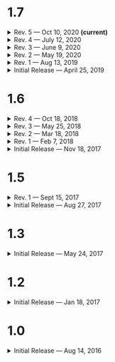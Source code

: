 # 1.7
<details>
  <summary>Rev. 5 —  Oct 10, 2020 <strong>(current)</strong></summary>
    <ul>
      <li>You can now LISTEN to Bible passages</li>
      <li>When choosing to read a sermon bible passage, you can now click the listen icon to listen to that passage</li>
      <li>Misc minor improvements</li>
    </ul>
</details>

<details>
  <summary>Rev. 4 —  July 12, 2020</summary>
    <ul>
<li>Fixing an issue where the application would crash on startup while we were live</li>
<li>Misc changes behind the scenes means less unnecessary updates for you</li>
<li>Misc bug fixes</li>
<li>Supporting iOS 11+</li>
</details>

<details>
  <summary>Rev. 3  —  June 9, 2020</summary>
    <ul>
<li>Fixed an issue with the LIVE button not becoming active</li>
</details>

<details>
  <summary>Rev. 2  —  May 19, 2020</summary>
    <ul>
<li>This is our final update for iOS 10, please update your device to iOS 11 or newer to receive further updates</li>
<li>Make sure to stay updated, we have some new & exciting things coming soon</li>
<li>Fixed an issue with a broken link within the Connect tab</li>
<li>Watch HD videos within the app or on your YouTube app</li>
<li>Watching sermon videos now includes them in your recently played list</li>
<li>YouVersion support for reading the Bible</li>
<li>Fixed an issue where devices on iOS 12+ would not open videos in the YouTube app</li>
<li>Fixed an issue with the graphic on the Connect tab</li>
<li>Performance improvements with audio download</li>
<li>Other minor bug fixes</li>
</details>

<details>
  <summary>Rev. 1  —  Aug 13, 2019</summary>
    <ul>
<li>Fixed an issue where tapping on a sermon series would load the page more than once</li>
<li>Fixed an issue where LIVE would appear active when we weren't streaming</li>
<li>Fixed an issue with scrolling on the Listen tab</li>
<li>'Listen' tab performance improvements</li>
<li>Improvements when using slow networks</li>
<li>Additional bug fixes and stability improvements</li>
</details>

<details>
  <summary>Initial Release —  April 25, 2019</summary>
    <ul>
<li>Our biggest update yet! 🎉</li>
<li>Easy to view sermon series (sorted by most recent) 🏠</li>
<li>Pull-Up from the bottom to load more sermon series' ⌛</li>
<li>Download sermon audio for easy listening without an internet connection 📶</li>
<li>Easily read relevant bible passages 📖</li>
<li>Now Playing playback controls 🎛️</li>
<li>You can now control audio playback from the Control Center even if the device is locked 🔒</li>
<li>You can now watch Sunday live streams on FacebookLive 👀</li>
<li>View the 10 most recent sermon messages you listened to 👂</li>
<li>Performance Improvements 💯</li>
</details>


# 1.6
<details>
  <summary>Rev. 4  —  Oct 18, 2018</summary>
<ul>
<li>iOS 12 Support</li>
<li>Significant Performance Improvements</li>
<li>Reduced loading time when accessing Bible passages</li>
<li>Fixed an issue where the application would crash on some devices when attempting to send an email</li>
</ul>
</details>

<details>
  <summary>Rev. 3  —  May 25, 2018</summary>
<ul>
<li>Fixed an issue where emails could not be sent from certain devices</li>
<li>Improved User Experience across multiple screens</li>
<li>Improved Stability</li>
<li>Misc bug fixes</li>
</ul>
</details>

<details>
  <summary>Rev. 2  —  Mar 18, 2018</summary>
<ul>
<li>Improved the experience for reporting issues via email feedback</li>
<li>Notes with specific text will now not be overwritten</li>
<li>Fixed an issue where some screens didn't appear properly on smaller devices</li>
<li>Notes Page Optimizations</li>
<li>Misc bug fixes</li>
</ul>
</details>

<details>
  <summary>Rev. 1  —  Feb 7, 2018</summary>
<ul> 
<li>Fixed an issue where the notes page would crash if there were no notes currently saved</li>
<li>Fixed an issue where the cursor would completely dissapear when taking a long note</li>
<li>Updated Contact information for Thrive FGCU</li>
</ul>
</details>

<details>
  <summary>Initial Release  —  Nov 18, 2017</summary>
  <ul>
<li>UI Improvements</li>
<li>Supports iPhone X</li>
<li>Stability Improvements</li>
<li>Fixed a bug where the first note made following installation was not saved properly</li>
<li>Fixed application crash for some devices running on iOS 9</li>
</ul>
</details>

# 1.5
<details>
  <summary>Rev. 1 — Sept 15, 2017</summary>
  <ul>
<li>Fixed the text area on the Notes tab</li>
<li>Fixed Translucent Navigation Bars</li>
<li>Support Token IDs when emailing support</li>
</ul>
</details>

<details>
  <summary>Initial Release  —  Aug 27, 2017</summary>
  <ul>
<li>Major UI Overhaul</li>
<li>Improvements to the User Experience</li>
<li>iOS 11 Support</li>
<li>Added Easier Configuration for Application Settings </li>
<li>Bug Fixes & other Localization Improvements</li>
</ul>
</details>

# 1.3
<details>
  <summary>Initial Release  —  May 24, 2017</summary>
  <ul>
<li>Minor Updates and Improvements</li>
<li>Optimizations</li>
<li>Big things coming in future updates!</li>
</ul>
</details>

# 1.2
<details>
  <summary>Initial Release  —  Jan 18, 2017</summary>
  <ul>
<li>You can now watch sermons in HD Video</li>
<li>Stay connected to Thrive FGCU</li>
<li>Fully supporting iOS 10</li>
<li>Big fixes | Stability improvements</li>
</ul>
</details>

# 1.0
<details>
  <summary>Initial Release  —  Aug 14, 2016</summary>
  <ul>
<li>Initial Release</li>
</ul>
</details>
